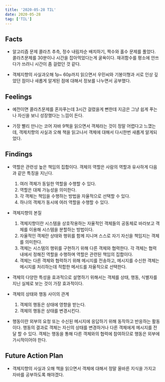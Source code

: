 ```yaml
---
title: '2020-05-28 TIL'
date: 2020-05-28
tag: ['TIL']
---
```


## Facts

- 알고리즘 문제 콜라츠 추측, 정수 내림차순 배치하기, 짝수와 홀수 문제를 풀었다. 콜라츠문제를 30분이나 시간을 잡아먹었다는게 굴욕이다. 재귀함수를 평소에 안쓰다가 쓰려니 시간이 좀 걸렸던 것 같다.

- 객체지향의 사실과오해 1p~ 60p까지 읽으면서 우민씨와 기봉이형과 서로 인상 깊었던 점이나 새롭게 알게된 점에 대해서 정보를 나누면서 공부했다.

## Feelings

- 예전이면 콜라츠문제를 혼자푸는데 3시간 걸렸을게 뻔한데 지금은 그냥 쉽게 푸는 나 자신을 보니 성장했다는 느낌이 든다.

- 가장 빨리 만나는 코어 자바 9책을 읽으면서 객체라는 것이 정말 어렵다고 느꼈는데, 객제치향의 사실과 오해 책을 읽고나서 객체에 대해서 다시한번 새롭게 알게되었다.

## Findings

- 역할은 관련성 높은 책임의 집합이다. 객체의 역할은 사람의 역할과 유사하게 다음과 같은 특징을 지닌다.

  1. 여러 객체가 동일한 역할을 수행할 수 있다.
  2. 역할은 대체 가능성을 의미한다.
  3. 각 객체는 책임을 수행하는 방법을 자율적으로 선택할 수 있다.
  4. 하나의 객체가 동시에 여러 역할을 수행할 수 있다.

- 객체지향의 본질

  1. 객체지향이란 시스템을 상호작용하는 자율적인 객체들의 공동체로 바라보고 객체를 이용해 시스템을 분할하는 방법이다.
  2. 자율적인 객체란 상태와 행위를 함께 지니며 스스로 자기 자신을 책임지는 객체를 의미한다.
  3. 객체는 시스템의 행위를 구현하기 위해 다른 객체와 협력한다. 각 객체는 협력 내에서 정해진 역할을 수행하며 역할은 관련된 책임의 집합이다.
  4. 객체는 다른 객체와 협력하기 위해 메시지를 전송하고, 메시지를 수신한 객체는 메시지를 처리하는데 적합한 메서드를 자율적으로 선택한다.

- 객체의 다양한 특성을 효과적으로 설명하기 위해서는 객체를 상태, 행동, 식별자를 지닌 실체로 보는 것이 가장 효과적이다.

- 객체의 상태와 행동 사이의 관계

  1. 객체의 행동은 상태에 영향을 받는다.
  2. 객체의 행동은 상태를 변경시킨다.

- 행동이란 외부의 요청 또는 수신된 메시지에 응답하기 위해 동작하고 반응하는 활동이다. 행동의 결과로 객체는 자신의 상태를 변경하거나 다른 객체에게 메시지를 전달 할 수 있다. 객체는 행동을 통해 다른 객체와의 협력에 참여하므로 행동은 외부에 가시적이어야 한다.

## Future Action Plan

- 객체지향의 사실과 오해 책을 읽으면서 객체에 대해서 정말 올바른 지식을 가지고 자바를 공부하도록 해야겠다.
